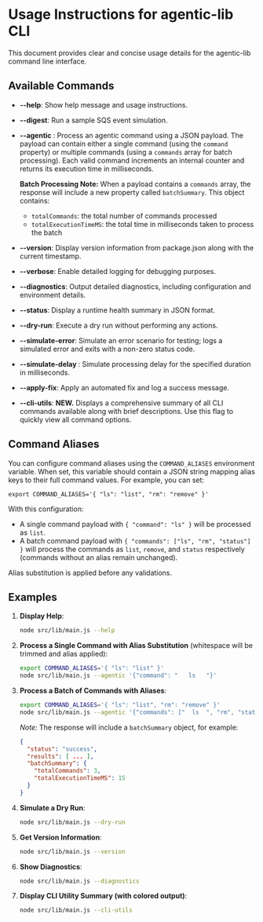 # Usage Instructions for agentic-lib CLI

This document provides clear and concise usage details for the agentic-lib command line interface.

## Available Commands

- **--help**: Show help message and usage instructions.
- **--digest**: Run a sample SQS event simulation.
- **--agentic <jsonPayload>**: Process an agentic command using a JSON payload. The payload can contain either a single command (using the `command` property) or multiple commands (using a `commands` array for batch processing). Each valid command increments an internal counter and returns its execution time in milliseconds. 

  **Batch Processing Note:** When a payload contains a `commands` array, the response will include a new property called `batchSummary`. This object contains:
  - `totalCommands`: the total number of commands processed
  - `totalExecutionTimeMS`: the total time in milliseconds taken to process the batch

- **--version**: Display version information from package.json along with the current timestamp.
- **--verbose**: Enable detailed logging for debugging purposes.
- **--diagnostics**: Output detailed diagnostics, including configuration and environment details.
- **--status**: Display a runtime health summary in JSON format.
- **--dry-run**: Execute a dry run without performing any actions.
- **--simulate-error**: Simulate an error scenario for testing; logs a simulated error and exits with a non-zero status code.
- **--simulate-delay <ms>**: Simulate processing delay for the specified duration in milliseconds.
- **--apply-fix**: Apply an automated fix and log a success message.
- **--cli-utils**: **NEW.** Displays a comprehensive summary of all CLI commands available along with brief descriptions. Use this flag to quickly view all command options.

## Command Aliases

You can configure command aliases using the `COMMAND_ALIASES` environment variable. When set, this variable should contain a JSON string mapping alias keys to their full command values. For example, you can set:

```
export COMMAND_ALIASES='{ "ls": "list", "rm": "remove" }'
```

With this configuration:

- A single command payload with `{ "command": "ls" }` will be processed as `list`.
- A batch command payload with `{ "commands": ["ls", "rm", "status"] }` will process the commands as `list`, `remove`, and `status` respectively (commands without an alias remain unchanged).

Alias substitution is applied before any validations.

## Examples

1. **Display Help**:
   ```bash
   node src/lib/main.js --help
   ```

2. **Process a Single Command with Alias Substitution** (whitespace will be trimmed and alias applied):
   ```bash
   export COMMAND_ALIASES='{ "ls": "list" }'
   node src/lib/main.js --agentic '{"command": "   ls   "}'
   ```

3. **Process a Batch of Commands with Aliases**:
   ```bash
   export COMMAND_ALIASES='{ "ls": "list", "rm": "remove" }'
   node src/lib/main.js --agentic '{"commands": ["  ls  ", "rm", "status"]}'
   ```

   *Note:* The response will include a `batchSummary` object, for example:
   ```json
   {
     "status": "success",
     "results": [ ... ],
     "batchSummary": {
       "totalCommands": 3,
       "totalExecutionTimeMS": 15
     }
   }
   ```

4. **Simulate a Dry Run**:
   ```bash
   node src/lib/main.js --dry-run
   ```

5. **Get Version Information**:
   ```bash
   node src/lib/main.js --version
   ```

6. **Show Diagnostics**:
   ```bash
   node src/lib/main.js --diagnostics
   ```

7. **Display CLI Utility Summary (with colored output)**:
   ```bash
   node src/lib/main.js --cli-utils
   ```
